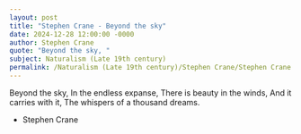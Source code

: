 ```yaml
---
layout: post
title: "Stephen Crane - Beyond the sky"
date: 2024-12-28 12:00:00 -0000
author: Stephen Crane
quote: "Beyond the sky, "
subject: Naturalism (Late 19th century)
permalink: /Naturalism (Late 19th century)/Stephen Crane/Stephen Crane - Beyond the sky
---
```


Beyond the sky, 
In the endless expanse, 
There is beauty in the winds,
And it carries with it,
The whispers of a thousand dreams.

- Stephen Crane
